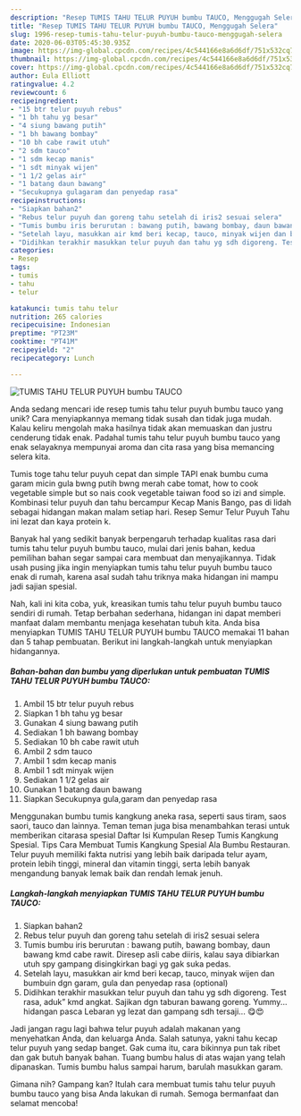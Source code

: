 ```yaml
---
description: "Resep TUMIS TAHU TELUR PUYUH bumbu TAUCO, Menggugah Selera"
title: "Resep TUMIS TAHU TELUR PUYUH bumbu TAUCO, Menggugah Selera"
slug: 1996-resep-tumis-tahu-telur-puyuh-bumbu-tauco-menggugah-selera
date: 2020-06-03T05:45:30.935Z
image: https://img-global.cpcdn.com/recipes/4c544166e8a6d6df/751x532cq70/tumis-tahu-telur-puyuh-bumbu-tauco-foto-resep-utama.jpg
thumbnail: https://img-global.cpcdn.com/recipes/4c544166e8a6d6df/751x532cq70/tumis-tahu-telur-puyuh-bumbu-tauco-foto-resep-utama.jpg
cover: https://img-global.cpcdn.com/recipes/4c544166e8a6d6df/751x532cq70/tumis-tahu-telur-puyuh-bumbu-tauco-foto-resep-utama.jpg
author: Eula Elliott
ratingvalue: 4.2
reviewcount: 6
recipeingredient:
- "15 btr telur puyuh rebus"
- "1 bh tahu yg besar"
- "4 siung bawang putih"
- "1 bh bawang bombay"
- "10 bh cabe rawit utuh"
- "2 sdm tauco"
- "1 sdm kecap manis"
- "1 sdt minyak wijen"
- "1 1/2 gelas air"
- "1 batang daun bawang"
- "Secukupnya gulagaram dan penyedap rasa"
recipeinstructions:
- "Siapkan bahan2"
- "Rebus telur puyuh dan goreng tahu setelah di iris2 sesuai selera"
- "Tumis bumbu iris berurutan : bawang putih, bawang bombay, daun bawang kmd cabe rawit. Diresep asli cabe diiris, kalau saya dibiarkan utuh spy gampang disingkirkan bagi yg gak suka pedas."
- "Setelah layu, masukkan air kmd beri kecap, tauco, minyak wijen dan bumbuin dgn garam, gula dan penyedap rasa (optional)"
- "Didihkan terakhir masukkan telur puyuh dan tahu yg sdh digoreng. Test rasa, aduk” kmd angkat. Sajikan dgn taburan bawang goreng. Yummy... hidangan pasca Lebaran yg lezat dan gampang sdh tersaji... 😋😍"
categories:
- Resep
tags:
- tumis
- tahu
- telur

katakunci: tumis tahu telur 
nutrition: 265 calories
recipecuisine: Indonesian
preptime: "PT23M"
cooktime: "PT41M"
recipeyield: "2"
recipecategory: Lunch

---
```



![TUMIS TAHU TELUR PUYUH bumbu TAUCO](https://img-global.cpcdn.com/recipes/4c544166e8a6d6df/751x532cq70/tumis-tahu-telur-puyuh-bumbu-tauco-foto-resep-utama.jpg)

Anda sedang mencari ide resep tumis tahu telur puyuh bumbu tauco yang unik? Cara menyiapkannya memang tidak susah dan tidak juga mudah. Kalau keliru mengolah maka hasilnya tidak akan memuaskan dan justru cenderung tidak enak. Padahal tumis tahu telur puyuh bumbu tauco yang enak selayaknya mempunyai aroma dan cita rasa yang bisa memancing selera kita.

Tumis toge tahu telur puyuh cepat dan simple TAPI enak bumbu cuma garam micin gula bwng putih bwng merah cabe tomat, how to cook vegetable simple but so nais cook vegetable taiwan food so izi and simple. Kombinasi telur puyuh dan tahu bercampur Kecap Manis Bango, pas di lidah sebagai hidangan makan malam setiap hari. Resep Semur Telur Puyuh Tahu ini lezat dan kaya protein k.

Banyak hal yang sedikit banyak berpengaruh terhadap kualitas rasa dari tumis tahu telur puyuh bumbu tauco, mulai dari jenis bahan, kedua pemilihan bahan segar sampai cara membuat dan menyajikannya. Tidak usah pusing jika ingin menyiapkan tumis tahu telur puyuh bumbu tauco enak di rumah, karena asal sudah tahu triknya maka hidangan ini mampu jadi sajian spesial.


Nah, kali ini kita coba, yuk, kreasikan tumis tahu telur puyuh bumbu tauco sendiri di rumah. Tetap berbahan sederhana, hidangan ini dapat memberi manfaat dalam membantu menjaga kesehatan tubuh kita. Anda bisa menyiapkan TUMIS TAHU TELUR PUYUH bumbu TAUCO memakai 11 bahan dan 5 tahap pembuatan. Berikut ini langkah-langkah untuk menyiapkan hidangannya.

<!--inarticleads1-->

##### Bahan-bahan dan bumbu yang diperlukan untuk pembuatan TUMIS TAHU TELUR PUYUH bumbu TAUCO:

1. Ambil 15 btr telur puyuh rebus
1. Siapkan 1 bh tahu yg besar
1. Gunakan 4 siung bawang putih
1. Sediakan 1 bh bawang bombay
1. Sediakan 10 bh cabe rawit utuh
1. Ambil 2 sdm tauco
1. Ambil 1 sdm kecap manis
1. Ambil 1 sdt minyak wijen
1. Sediakan 1 1/2 gelas air
1. Gunakan 1 batang daun bawang
1. Siapkan Secukupnya gula,garam dan penyedap rasa


Menggunakan bumbu tumis kangkung aneka rasa, seperti saus tiram, saos saori, tauco dan lainnya. Teman teman juga bisa menambahkan terasi untuk memberikan citarasa spesial Daftar Isi Kumpulan Resep Tumis Kangkung Spesial. Tips Cara Membuat Tumis Kangkung Spesial Ala Bumbu Restauran. Telur puyuh memiliki fakta nutrisi yang lebih baik daripada telur ayam, protein lebih tinggi, mineral dan vitamin tinggi, serta lebih banyak mengandung banyak lemak baik dan rendah lemak jenuh. 

<!--inarticleads2-->

##### Langkah-langkah menyiapkan TUMIS TAHU TELUR PUYUH bumbu TAUCO:

1. Siapkan bahan2
1. Rebus telur puyuh dan goreng tahu setelah di iris2 sesuai selera
1. Tumis bumbu iris berurutan : bawang putih, bawang bombay, daun bawang kmd cabe rawit. Diresep asli cabe diiris, kalau saya dibiarkan utuh spy gampang disingkirkan bagi yg gak suka pedas.
1. Setelah layu, masukkan air kmd beri kecap, tauco, minyak wijen dan bumbuin dgn garam, gula dan penyedap rasa (optional)
1. Didihkan terakhir masukkan telur puyuh dan tahu yg sdh digoreng. Test rasa, aduk” kmd angkat. Sajikan dgn taburan bawang goreng. Yummy... hidangan pasca Lebaran yg lezat dan gampang sdh tersaji... 😋😍


Jadi jangan ragu lagi bahwa telur puyuh adalah makanan yang menyehatkan Anda, dan keluarga Anda. Salah satunya, yakni tahu kecap telur puyuh yang sedap banget. Gak cuma itu, cara bikinnya pun tak ribet dan gak butuh banyak bahan. Tuang bumbu halus di atas wajan yang telah dipanaskan. Tumis bumbu halus sampai harum, barulah masukkan garam. 

Gimana nih? Gampang kan? Itulah cara membuat tumis tahu telur puyuh bumbu tauco yang bisa Anda lakukan di rumah. Semoga bermanfaat dan selamat mencoba!
